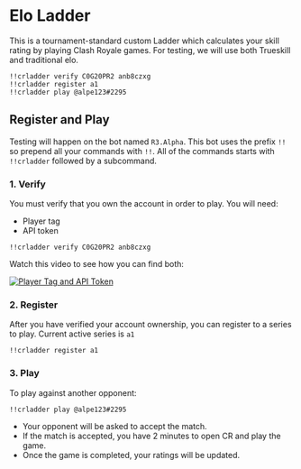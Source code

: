 # Elo Ladder

This is a tournament-standard custom Ladder which calculates your skill rating by playing Clash Royale games. For testing, we will use both Trueskill and traditional elo.

```
!!crladder verify C0G20PR2 anb8czxg
!!crladder register a1
!!crladder play @alpe123#2295
```

## Register and Play

Testing will happen on the bot named `R3.Alpha`. This bot uses the prefix `!!` so prepend all your commands with `!!`. All of the commands starts with `!!crladder` followed by a subcommand.

### 1. Verify

You must verify that you own the account in order to play. You will need:

- Player tag
- API token

```
!!crladder verify C0G20PR2 anb8czxg
```

Watch this video to see how you can find both:

[![Player Tag and API Token](https://img.youtube.com/vi/IIQbrD2JWSs/maxresdefault.jpg)](https://www.youtube.com/watch?v=IIQbrD2JWSs "Player Tag and API Token")


### 2. Register

After you have verified your account ownership, you can register to a series to play. Current active series is `a1`

```
!!crladder register a1
```

### 3. Play

To play against another opponent:

```
!!crladder play @alpe123#2295
```

- Your opponent will be asked to accept the match.
- If the match is accepted, you have 2 minutes to open CR and play the game.
- Once the game is completed, your ratings will be updated.
